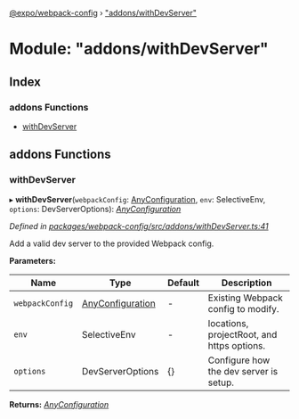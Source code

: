 [@expo/webpack-config](../README.md) › ["addons/withDevServer"](_addons_withdevserver_.md)

# Module: "addons/withDevServer"

## Index

### addons Functions

* [withDevServer](_addons_withdevserver_.md#withdevserver)

## addons Functions

###  withDevServer

▸ **withDevServer**(`webpackConfig`: [AnyConfiguration](_types_.md#anyconfiguration), `env`: SelectiveEnv, `options`: DevServerOptions): *[AnyConfiguration](_types_.md#anyconfiguration)*

*Defined in [packages/webpack-config/src/addons/withDevServer.ts:41](https://github.com/expo/expo-cli/blob/61a3bbc1/packages/webpack-config/src/addons/withDevServer.ts#L41)*

Add a valid dev server to the provided Webpack config.

**Parameters:**

Name | Type | Default | Description |
------ | ------ | ------ | ------ |
`webpackConfig` | [AnyConfiguration](_types_.md#anyconfiguration) | - | Existing Webpack config to modify. |
`env` | SelectiveEnv | - | locations, projectRoot, and https options. |
`options` | DevServerOptions | {} | Configure how the dev server is setup. |

**Returns:** *[AnyConfiguration](_types_.md#anyconfiguration)*
